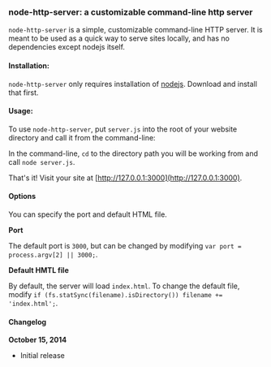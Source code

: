### node-http-server: a customizable command-line http server ###

`node-http-server` is a simple, customizable command-line HTTP server. It is meant to be used as a quick way to serve sites locally, and has no dependencies except nodejs itself.


#### Installation: ####

`node-http-server` only requires installation of [nodejs](http://www.nodejs.org/). Download and install that first.


#### Usage: ####

To use `node-http-server`, put `server.js` into the root of your website directory and call it from the command-line:

In the command-line, `cd` to the directory path you will be working from and call `node server.js`. 

That's it! Visit your site at [http://127.0.0.1:3000](http://127.0.0.1:3000).


#### Options ####

You can specify the port and default HTML file.

**Port**

The default port is `3000`, but can be changed by modifying `var port = process.argv[2] || 3000;`.


**Default HMTL file**

By default, the server will load `index.html`. To change the default file, modify `if (fs.statSync(filename).isDirectory()) filename += 'index.html';`.

#### Changelog ####

**October 15, 2014**

- Initial release
